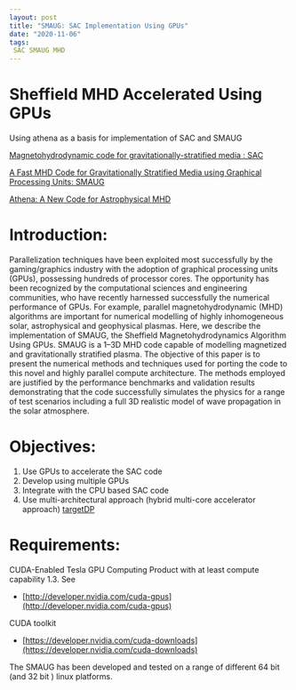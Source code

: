 ```yaml
---
layout: post
title: "SMAUG: SAC Implementation Using GPUs"
date: "2020-11-06"
tags:
 SAC SMAUG MHD
---
```





# Sheffield MHD Accelerated Using GPUs
Using athena as a basis for implementation of SAC and SMAUG


[Magnetohydrodynamic code for gravitationally-stratified media : SAC](http://adsabs.harvard.edu/abs/2008A%26A...486..655S)

[A Fast MHD Code for Gravitationally Stratified Media using Graphical Processing Units: SMAUG](http://eprints.whiterose.ac.uk/86864/)

[Athena: A New Code for Astrophysical MHD](http://arxiv.org/abs/0804.0402)

Introduction:
===========

Parallelization techniques have been exploited most successfully by the gaming/graphics industry with the adoption of graphical processing units (GPUs), possessing hundreds of processor cores. The opportunity has been recognized by the computational sciences and engineering communities, who have recently harnessed successfully the numerical performance of GPUs. For example, parallel magnetohydrodynamic (MHD) algorithms are important for numerical modelling of highly inhomogeneous solar, astrophysical and geophysical plasmas. Here, we describe the implementation of SMAUG, the Sheffield Magnetohydrodynamics Algorithm Using GPUs. SMAUG is a 1–3D MHD code capable of modelling magnetized and gravitationally stratified plasma. The objective of this paper is to present the numerical methods and techniques used for porting the code to this novel and highly parallel compute architecture. The methods employed are justified by the performance benchmarks and validation results demonstrating that the code successfully simulates the physics for a range of test scenarios including a full 3D realistic model of wave propagation in the solar atmosphere.

Objectives:
===========
1.  Use GPUs to accelerate the SAC code
2.  Develop using multiple GPUs
3.  Integrate with the CPU based SAC code
4.  Use multi-architectural approach (hybrid multi-core accelerator approach) [targetDP](http://arxiv.org/abs/1405.6162)


Requirements:
============

CUDA-Enabled Tesla GPU Computing Product with at least compute capability 1.3.
See  
* [http://developer.nvidia.com/cuda-gpus](http://developer.nvidia.com/cuda-gpus)

CUDA toolkit
* [https://developer.nvidia.com/cuda-downloads](https://developer.nvidia.com/cuda-downloads)

The SMAUG has been developed and tested on a range of different 64 bit (and 32 bit ) linux platforms.
